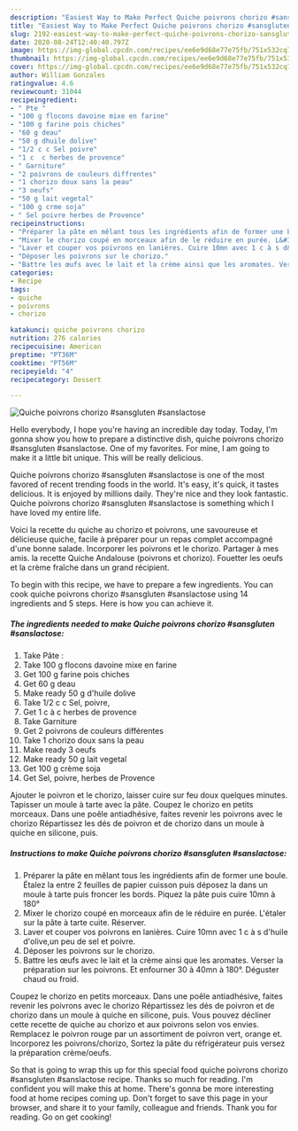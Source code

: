 ```yaml
---
description: "Easiest Way to Make Perfect Quiche poivrons chorizo #sansgluten #sanslactose"
title: "Easiest Way to Make Perfect Quiche poivrons chorizo #sansgluten #sanslactose"
slug: 2192-easiest-way-to-make-perfect-quiche-poivrons-chorizo-sansgluten-sanslactose
date: 2020-08-24T12:40:40.797Z
image: https://img-global.cpcdn.com/recipes/ee6e9d68e77e75fb/751x532cq70/quiche-poivrons-chorizo-sansgluten-sanslactose-photo-principale-de-la-recette.jpg
thumbnail: https://img-global.cpcdn.com/recipes/ee6e9d68e77e75fb/751x532cq70/quiche-poivrons-chorizo-sansgluten-sanslactose-photo-principale-de-la-recette.jpg
cover: https://img-global.cpcdn.com/recipes/ee6e9d68e77e75fb/751x532cq70/quiche-poivrons-chorizo-sansgluten-sanslactose-photo-principale-de-la-recette.jpg
author: William Gonzales
ratingvalue: 4.6
reviewcount: 31044
recipeingredient:
- " Pte "
- "100 g flocons davoine mixe en farine"
- "100 g farine pois chiches"
- "60 g deau"
- "50 g dhuile dolive"
- "1/2 c c Sel poivre"
- "1 c  c herbes de provence"
- " Garniture"
- "2 poivrons de couleurs diffrentes"
- "1 chorizo doux sans la peau"
- "3 oeufs"
- "50 g lait vegetal"
- "100 g crme soja"
- " Sel poivre herbes de Provence"
recipeinstructions:
- "Préparer la pâte en mêlant tous les ingrédients afin de former une boule. Étalez la entre 2 feuilles de papier cuisson puis déposez la dans un moule à tarte puis froncer les bords. Piquez la pâte puis cuire 10mn à 180°"
- "Mixer le chorizo coupé en morceaux afin de le réduire en purée. L&#39;étaler sur la pâte à tarte cuite. Réserver."
- "Laver et couper vos poivrons en lanières. Cuire 10mn avec 1 c à s d&#39;huile d&#39;olive,un peu de sel et poivre."
- "Déposer les poivrons sur le chorizo."
- "Battre les œufs avec le lait et la crème ainsi que les aromates. Verser la préparation sur les poivrons. Et enfourner 30 à 40mn à 180°. Déguster chaud ou froid."
categories:
- Recipe
tags:
- quiche
- poivrons
- chorizo

katakunci: quiche poivrons chorizo 
nutrition: 276 calories
recipecuisine: American
preptime: "PT36M"
cooktime: "PT56M"
recipeyield: "4"
recipecategory: Dessert

---
```



![Quiche poivrons chorizo #sansgluten #sanslactose](https://img-global.cpcdn.com/recipes/ee6e9d68e77e75fb/751x532cq70/quiche-poivrons-chorizo-sansgluten-sanslactose-photo-principale-de-la-recette.jpg)

Hello everybody, I hope you're having an incredible day today. Today, I'm gonna show you how to prepare a distinctive dish, quiche poivrons chorizo #sansgluten #sanslactose. One of my favorites. For mine, I am going to make it a little bit unique. This will be really delicious.

Quiche poivrons chorizo #sansgluten #sanslactose is one of the most favored of recent trending foods in the world. It's easy, it's quick, it tastes delicious. It is enjoyed by millions daily. They're nice and they look fantastic. Quiche poivrons chorizo #sansgluten #sanslactose is something which I have loved my entire life.

Voici la recette du quiche au chorizo et poivrons, une savoureuse et délicieuse quiche, facile à préparer pour un repas complet accompagné d&#39;une bonne salade. Incorporer les poivrons et le chorizo. Partager à mes amis. la recette Quiche Andalouse (poivrons et chorizo). Fouetter les oeufs et la crème fraîche dans un grand récipient.


To begin with this recipe, we have to prepare a few ingredients. You can cook quiche poivrons chorizo #sansgluten #sanslactose using 14 ingredients and 5 steps. Here is how you can achieve it.

<!--inarticleads1-->

##### The ingredients needed to make Quiche poivrons chorizo #sansgluten #sanslactose:

1. Take  Pâte :
1. Take 100 g flocons davoine mixe en farine
1. Get 100 g farine pois chiches
1. Get 60 g deau
1. Make ready 50 g d&#39;huile dolive
1. Take 1/2 c c Sel, poivre,
1. Get 1 c à c herbes de provence
1. Take  Garniture
1. Get 2 poivrons de couleurs différentes
1. Take 1 chorizo doux sans la peau
1. Make ready 3 oeufs
1. Make ready 50 g lait vegetal
1. Get 100 g crème soja
1. Get  Sel, poivre, herbes de Provence


Ajouter le poivron et le chorizo, laisser cuire sur feu doux quelques minutes. Tapisser un moule à tarte avec la pâte. Coupez le chorizo en petits morceaux. Dans une poêle antiadhésive, faites revenir les poivrons avec le chorizo Répartissez les dés de poivron et de chorizo dans un moule à quiche en silicone, puis. 

<!--inarticleads2-->

##### Instructions to make Quiche poivrons chorizo #sansgluten #sanslactose:

1. Préparer la pâte en mêlant tous les ingrédients afin de former une boule. Étalez la entre 2 feuilles de papier cuisson puis déposez la dans un moule à tarte puis froncer les bords. Piquez la pâte puis cuire 10mn à 180°
1. Mixer le chorizo coupé en morceaux afin de le réduire en purée. L&#39;étaler sur la pâte à tarte cuite. Réserver.
1. Laver et couper vos poivrons en lanières. Cuire 10mn avec 1 c à s d&#39;huile d&#39;olive,un peu de sel et poivre.
1. Déposer les poivrons sur le chorizo.
1. Battre les œufs avec le lait et la crème ainsi que les aromates. Verser la préparation sur les poivrons. Et enfourner 30 à 40mn à 180°. Déguster chaud ou froid.


Coupez le chorizo en petits morceaux. Dans une poêle antiadhésive, faites revenir les poivrons avec le chorizo Répartissez les dés de poivron et de chorizo dans un moule à quiche en silicone, puis. Vous pouvez décliner cette recette de quiche au chorizo et aux poivrons selon vos envies. Remplacez le poivron rouge par un assortiment de poivron vert, orange et. Incorporez les poivrons/chorizo, Sortez la pâte du réfrigérateur puis versez la préparation crème/oeufs. 

So that is going to wrap this up for this special food quiche poivrons chorizo #sansgluten #sanslactose recipe. Thanks so much for reading. I'm confident you will make this at home. There's gonna be more interesting food at home recipes coming up. Don't forget to save this page in your browser, and share it to your family, colleague and friends. Thank you for reading. Go on get cooking!
